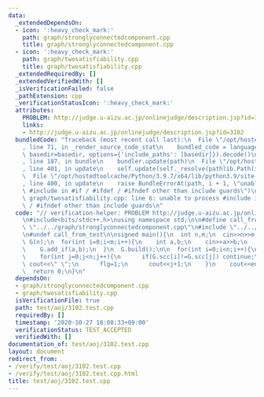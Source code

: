 ```yaml
---
data:
  _extendedDependsOn:
  - icon: ':heavy_check_mark:'
    path: graph/stronglyconnectedcomponent.cpp
    title: graph/stronglyconnectedcomponent.cpp
  - icon: ':heavy_check_mark:'
    path: graph/twosatisfiability.cpp
    title: graph/twosatisfiability.cpp
  _extendedRequiredBy: []
  _extendedVerifiedWith: []
  _isVerificationFailed: false
  _pathExtension: cpp
  _verificationStatusIcon: ':heavy_check_mark:'
  attributes:
    PROBLEM: http://judge.u-aizu.ac.jp/onlinejudge/description.jsp?id=3102
    links:
    - http://judge.u-aizu.ac.jp/onlinejudge/description.jsp?id=3102
  bundledCode: "Traceback (most recent call last):\n  File \"/opt/hostedtoolcache/Python/3.9.7/x64/lib/python3.9/site-packages/onlinejudge_verify/documentation/build.py\"\
    , line 71, in _render_source_code_stat\n    bundled_code = language.bundle(stat.path,\
    \ basedir=basedir, options={'include_paths': [basedir]}).decode()\n  File \"/opt/hostedtoolcache/Python/3.9.7/x64/lib/python3.9/site-packages/onlinejudge_verify/languages/cplusplus.py\"\
    , line 187, in bundle\n    bundler.update(path)\n  File \"/opt/hostedtoolcache/Python/3.9.7/x64/lib/python3.9/site-packages/onlinejudge_verify/languages/cplusplus_bundle.py\"\
    , line 401, in update\n    self.update(self._resolve(pathlib.Path(included), included_from=path))\n\
    \  File \"/opt/hostedtoolcache/Python/3.9.7/x64/lib/python3.9/site-packages/onlinejudge_verify/languages/cplusplus_bundle.py\"\
    , line 400, in update\n    raise BundleErrorAt(path, i + 1, \"unable to process\
    \ #include in #if / #ifdef / #ifndef other than include guards\")\nonlinejudge_verify.languages.cplusplus_bundle.BundleErrorAt:\
    \ graph/twosatisfiability.cpp: line 6: unable to process #include in #if / #ifdef\
    \ / #ifndef other than include guards\n"
  code: "// verification-helper: PROBLEM http://judge.u-aizu.ac.jp/onlinejudge/description.jsp?id=3102\n\
    \n#include<bits/stdc++.h>\nusing namespace std;\n\n#define call_from_test\n#include\
    \ \"../../graph/stronglyconnectedcomponent.cpp\"\n#include \"../../graph/twosatisfiability.cpp\"\
    \n#undef call_from_test\n\nsigned main(){\n  int n,m;\n  cin>>n>>m;\n\n  TwoSat\
    \ G(n);\n  for(int i=0;i<m;i++){\n    int a,b;\n    cin>>a>>b;\n    a--;b--;\n\
    \    G.add_if(a,b);\n  }\n  G.build();\n\n  for(int i=0;i<n;i++){\n    int flg=0;\n\
    \    for(int j=0;j<n;j++){\n      if(G.scc[i]!=G.scc[j]) continue;\n      if(flg)\
    \ cout<<\" \";\n      flg=1;\n      cout<<j+1;\n    }\n    cout<<endl;\n  }\n\
    \  return 0;\n}\n"
  dependsOn:
  - graph/stronglyconnectedcomponent.cpp
  - graph/twosatisfiability.cpp
  isVerificationFile: true
  path: test/aoj/3102.test.cpp
  requiredBy: []
  timestamp: '2020-10-27 18:08:33+09:00'
  verificationStatus: TEST_ACCEPTED
  verifiedWith: []
documentation_of: test/aoj/3102.test.cpp
layout: document
redirect_from:
- /verify/test/aoj/3102.test.cpp
- /verify/test/aoj/3102.test.cpp.html
title: test/aoj/3102.test.cpp
---
```

